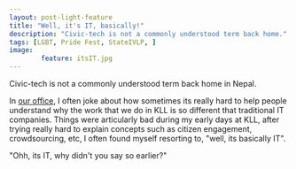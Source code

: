 ```yaml
---
layout: post-light-feature
title: "Well, it's IT, basically!"
description: "Civic-tech is not a commonly understood term back home." 
tags: [LGBT, Pride Fest, StateIVLP, ]
image: 
        feature: itsIT.jpg
---
```


Civic-tech is not a commonly understood term back home in Nepal.

In [our office](www.kathmandulivinglabs.org), I often joke about how sometimes its really hard to help people understand why the work that we do in KLL is so different that traditional IT companies. Things were articularly bad during my early days at KLL, after trying really hard to explain concepts such as citizen engagement, crowdsourcing, etc, I often found myself resorting to, "well, its basically IT".

"Ohh, its IT, why didn't you say so earlier?"


